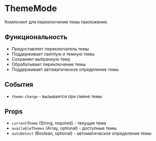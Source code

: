 # ThemeMode

Компонент для переключения темы приложения.

## Функциональность

- Предоставляет переключатель темы
- Поддерживает светлую и темную темы
- Сохраняет выбранную тему
- Обрабатывает переключение темы
- Поддерживает автоматическое определение темы

## События

- `theme-change` - вызывается при смене темы

## Props

- `currentTheme` (String, required) - текущая тема
- `availableThemes` (Array, optional) - доступные темы
- `autoDetect` (Boolean, optional) - автоматическое определение темы
